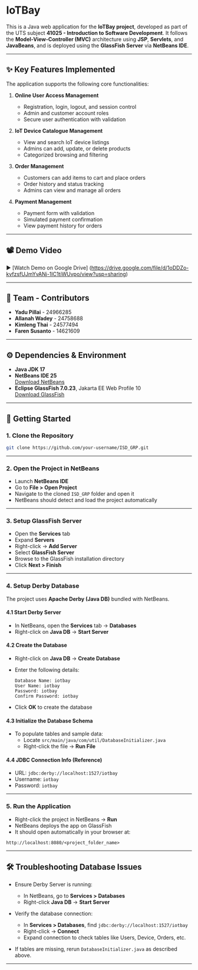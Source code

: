 
# IoTBay

This is a Java web application for the **IoTBay project**, developed as part of the UTS subject **41025 - Introduction to Software Development**. It follows the **Model-View-Controller (MVC)** architecture using **JSP**, **Servlets**, and **JavaBeans**, and is deployed using the **GlassFish Server** via **NetBeans IDE**.

---

## ✨ Key Features Implemented

The application supports the following core functionalities:

1. **Online User Access Management**  
   - Registration, login, logout, and session control  
   - Admin and customer account roles  
   - Secure user authentication with validation

2. **IoT Device Catalogue Management**  
   - View and search IoT device listings  
   - Admins can add, update, or delete products  
   - Categorized browsing and filtering

3. **Order Management**  
   - Customers can add items to cart and place orders  
   - Order history and status tracking  
   - Admins can view and manage all orders

4. **Payment Management**  
   - Payment form with validation  
   - Simulated payment confirmation  
   - View payment history for orders

---

## 📽️ Demo Video

▶️ [Watch Demo on Google Drive] (https://drive.google.com/file/d/1oDDZo-kvfzsfUJmYvANj-1lC1tiWUvpo/view?usp=sharing)

---

## 👥 Team - Contributors

- **Yadu Pillai** - 24966285  
- **Allanah Wadey** - 24758688  
- **Kimleng Thai** - 24577494  
- **Faren Susanto** - 14621609

---

## ⚙️ Dependencies & Environment

- **Java JDK 17**  
- **NetBeans IDE 25**  
  [Download NetBeans](https://netbeans.apache.org/front/main/download/)  
- **Eclipse GlassFish 7.0.23**, Jakarta EE Web Profile 10  
  [Download GlassFish](https://glassfish.org/download)

---

## 🚀 Getting Started

### 1. Clone the Repository

```bash
git clone https://github.com/your-username/ISD_GRP.git
```

---

### 2. Open the Project in NetBeans

- Launch **NetBeans IDE**  
- Go to **File > Open Project**  
- Navigate to the cloned `ISD_GRP` folder and open it  
- NetBeans should detect and load the project automatically

---

### 3. Setup GlassFish Server

- Open the **Services** tab  
- Expand **Servers**  
- Right-click → **Add Server**  
- Select **GlassFish Server**  
- Browse to the GlassFish installation directory  
- Click **Next > Finish**

---

### 4. Setup Derby Database

The project uses **Apache Derby (Java DB)** bundled with NetBeans.

#### 4.1 Start Derby Server

- In NetBeans, open the **Services** tab → **Databases**  
- Right-click on **Java DB** → **Start Server**

#### 4.2 Create the Database

- Right-click on **Java DB** → **Create Database**  
- Enter the following details:

  ```
  Database Name: iotbay
  User Name: iotbay
  Password: iotbay
  Confirm Password: iotbay
  ```

- Click **OK** to create the database

#### 4.3 Initialize the Database Schema

- To populate tables and sample data:  
  - Locate `src/main/java/com/util/DatabaseInitializer.java`  
  - Right-click the file → **Run File**

#### 4.4 JDBC Connection Info (Reference)

- URL: `jdbc:derby://localhost:1527/iotbay`  
- Username: `iotbay`  
- Password: `iotbay`

---

### 5. Run the Application

- Right-click the project in NetBeans → **Run**  
- NetBeans deploys the app on GlassFish  
- It should open automatically in your browser at:

```
http://localhost:8080/<project_folder_name>
```

---

## 🛠️ Troubleshooting Database Issues

- Ensure Derby Server is running:  
  - In NetBeans, go to **Services > Databases**  
  - Right-click **Java DB** → **Start Server**

- Verify the database connection:  
  - In **Services > Databases**, find `jdbc:derby://localhost:1527/iotbay`  
  - Right-click → **Connect**  
  - Expand connection to check tables like Users, Device, Orders, etc.

- If tables are missing, rerun `DatabaseInitializer.java` as described above.

---

